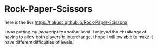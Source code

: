 # Rock-Paper-Scissors
here is the live  https://tlakuso.github.io/Rock-Paper-Scissors/

I was getting my javascript to another level. I enjoyed the chaallenge of having to allow both players to interchange.
i hope i will bw able to make it have different difficulties of levels.
